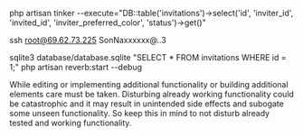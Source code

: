php artisan tinker --execute="DB::table('invitations')->select('id', 'inviter_id', 'invited_id', 'inviter_preferred_color', 'status')->get()"

ssh root@69.62.73.225
SonNaxxxxxx@..3

sqlite3 database/database.sqlite "SELECT * FROM invitations WHERE id = 1;"
php artisan reverb:start --debug 

While editing or implementing additional functionality or building additional elements care must be taken. Disturbing already working functionality could be catastrophic and it may result in unintended side effects and subogate some unseen functionality. So keep this in mind to not disturb already tested and working functionality.
